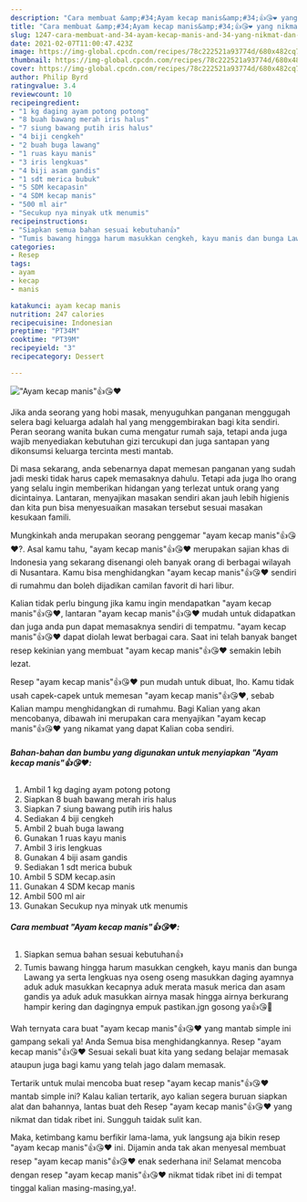 ```yaml
---
description: "Cara membuat &amp;#34;Ayam kecap manis&amp;#34;👍😘❤️ yang nikmat dan Mudah Dibuat"
title: "Cara membuat &amp;#34;Ayam kecap manis&amp;#34;👍😘❤️ yang nikmat dan Mudah Dibuat"
slug: 1247-cara-membuat-and-34-ayam-kecap-manis-and-34-yang-nikmat-dan-mudah-dibuat
date: 2021-02-07T11:00:47.423Z
image: https://img-global.cpcdn.com/recipes/78c222521a93774d/680x482cq70/ayam-kecap-manis👍😘❤️-foto-resep-utama.jpg
thumbnail: https://img-global.cpcdn.com/recipes/78c222521a93774d/680x482cq70/ayam-kecap-manis👍😘❤️-foto-resep-utama.jpg
cover: https://img-global.cpcdn.com/recipes/78c222521a93774d/680x482cq70/ayam-kecap-manis👍😘❤️-foto-resep-utama.jpg
author: Philip Byrd
ratingvalue: 3.4
reviewcount: 10
recipeingredient:
- "1 kg daging ayam potong potong"
- "8 buah bawang merah iris halus"
- "7 siung bawang putih iris halus"
- "4 biji cengkeh"
- "2 buah buga lawang"
- "1 ruas kayu manis"
- "3 iris lengkuas"
- "4 biji asam gandis"
- "1 sdt merica bubuk"
- "5 SDM kecapasin"
- "4 SDM kecap manis"
- "500 ml air"
- "Secukup nya minyak utk menumis"
recipeinstructions:
- "Siapkan semua bahan sesuai kebutuhan👍"
- "Tumis bawang hingga harum masukkan cengkeh, kayu manis dan bunga Lawang ya serta lengkuas nya oseng oseng masukkan daging ayamnya aduk aduk masukkan kecapnya aduk merata masuk merica dan asam gandis ya aduk aduk masukkan airnya masak hingga airnya berkurang hampir kering dan dagingnya empuk pastikan.jgn gosong ya👍😘🙏"
categories:
- Resep
tags:
- ayam
- kecap
- manis

katakunci: ayam kecap manis 
nutrition: 247 calories
recipecuisine: Indonesian
preptime: "PT34M"
cooktime: "PT39M"
recipeyield: "3"
recipecategory: Dessert

---
```



![&#34;Ayam kecap manis&#34;👍😘❤️](https://img-global.cpcdn.com/recipes/78c222521a93774d/680x482cq70/ayam-kecap-manis👍😘❤️-foto-resep-utama.jpg)

Jika anda seorang yang hobi masak, menyuguhkan panganan menggugah selera bagi keluarga adalah hal yang menggembirakan bagi kita sendiri. Peran seorang  wanita bukan cuma mengatur rumah saja, tetapi anda juga wajib menyediakan kebutuhan gizi tercukupi dan juga santapan yang dikonsumsi keluarga tercinta mesti mantab.

Di masa  sekarang, anda sebenarnya dapat memesan panganan yang sudah jadi meski tidak harus capek memasaknya dahulu. Tetapi ada juga lho orang yang selalu ingin memberikan hidangan yang terlezat untuk orang yang dicintainya. Lantaran, menyajikan masakan sendiri akan jauh lebih higienis dan kita pun bisa menyesuaikan masakan tersebut sesuai masakan kesukaan famili. 



Mungkinkah anda merupakan seorang penggemar &#34;ayam kecap manis&#34;👍😘❤️?. Asal kamu tahu, &#34;ayam kecap manis&#34;👍😘❤️ merupakan sajian khas di Indonesia yang sekarang disenangi oleh banyak orang di berbagai wilayah di Nusantara. Kamu bisa menghidangkan &#34;ayam kecap manis&#34;👍😘❤️ sendiri di rumahmu dan boleh dijadikan camilan favorit di hari libur.

Kalian tidak perlu bingung jika kamu ingin mendapatkan &#34;ayam kecap manis&#34;👍😘❤️, lantaran &#34;ayam kecap manis&#34;👍😘❤️ mudah untuk didapatkan dan juga anda pun dapat memasaknya sendiri di tempatmu. &#34;ayam kecap manis&#34;👍😘❤️ dapat diolah lewat berbagai cara. Saat ini telah banyak banget resep kekinian yang membuat &#34;ayam kecap manis&#34;👍😘❤️ semakin lebih lezat.

Resep &#34;ayam kecap manis&#34;👍😘❤️ pun mudah untuk dibuat, lho. Kamu tidak usah capek-capek untuk memesan &#34;ayam kecap manis&#34;👍😘❤️, sebab Kalian mampu menghidangkan di rumahmu. Bagi Kalian yang akan mencobanya, dibawah ini merupakan cara menyajikan &#34;ayam kecap manis&#34;👍😘❤️ yang nikamat yang dapat Kalian coba sendiri.

<!--inarticleads1-->

##### Bahan-bahan dan bumbu yang digunakan untuk menyiapkan &#34;Ayam kecap manis&#34;👍😘❤️:

1. Ambil 1 kg daging ayam potong potong
1. Siapkan 8 buah bawang merah iris halus
1. Siapkan 7 siung bawang putih iris halus
1. Sediakan 4 biji cengkeh
1. Ambil 2 buah buga lawang
1. Gunakan 1 ruas kayu manis
1. Ambil 3 iris lengkuas
1. Gunakan 4 biji asam gandis
1. Sediakan 1 sdt merica bubuk
1. Ambil 5 SDM kecap.asin
1. Gunakan 4 SDM kecap manis
1. Ambil 500 ml air
1. Gunakan Secukup nya minyak utk menumis




<!--inarticleads2-->

##### Cara membuat &#34;Ayam kecap manis&#34;👍😘❤️:

1. Siapkan semua bahan sesuai kebutuhan👍
1. Tumis bawang hingga harum masukkan cengkeh, kayu manis dan bunga Lawang ya serta lengkuas nya oseng oseng masukkan daging ayamnya aduk aduk masukkan kecapnya aduk merata masuk merica dan asam gandis ya aduk aduk masukkan airnya masak hingga airnya berkurang hampir kering dan dagingnya empuk pastikan.jgn gosong ya👍😘🙏




Wah ternyata cara buat &#34;ayam kecap manis&#34;👍😘❤️ yang mantab simple ini gampang sekali ya! Anda Semua bisa menghidangkannya. Resep &#34;ayam kecap manis&#34;👍😘❤️ Sesuai sekali buat kita yang sedang belajar memasak ataupun juga bagi kamu yang telah jago dalam memasak.

Tertarik untuk mulai mencoba buat resep &#34;ayam kecap manis&#34;👍😘❤️ mantab simple ini? Kalau kalian tertarik, ayo kalian segera buruan siapkan alat dan bahannya, lantas buat deh Resep &#34;ayam kecap manis&#34;👍😘❤️ yang nikmat dan tidak ribet ini. Sungguh taidak sulit kan. 

Maka, ketimbang kamu berfikir lama-lama, yuk langsung aja bikin resep &#34;ayam kecap manis&#34;👍😘❤️ ini. Dijamin anda tak akan menyesal membuat resep &#34;ayam kecap manis&#34;👍😘❤️ enak sederhana ini! Selamat mencoba dengan resep &#34;ayam kecap manis&#34;👍😘❤️ nikmat tidak ribet ini di tempat tinggal kalian masing-masing,ya!.

